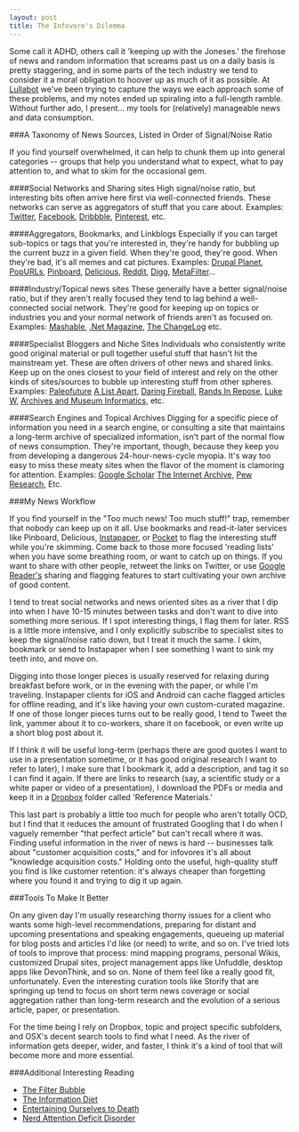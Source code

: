 ```yaml
--- 
layout: post
title: The Infovore's Dilemma 
---
```

Some call it ADHD, others call it 'keeping up with the Joneses.' the firehose of news and random information that screams past us on a daily basis is pretty staggering, and in some parts of the tech industry we tend to consider it a moral obligation to hoover up as much of it as possible.  At [Lullabot](http://lullabot.com) we've been trying to capture the ways we each approach some of these problems, and my notes ended up spiraling into a full-length ramble. Without further ado, I present… my tools for (relatively) manageable news and data consumption.


###A Taxonomy of News Sources, Listed in Order of Signal/Noise Ratio

If you find yourself overwhelmed, it can help to chunk them up into general categories -- groups that help you understand what to expect, what to pay attention to, and what to skim for the occasional gem. 

####Social Networks and Sharing sites
High signal/noise ratio, but interesting bits often arrive here first via well-connected friends. These networks can serve as aggregators of stuff that you care about.
Examples: [Twitter](http://twitter.com), [Facebook](http://facebook.com), [Dribbble](http://dribbble.com), [Pinterest](http://pinterest.com), etc.

####Aggregators, Bookmarks, and Linkblogs
Especially if you can target sub-topics or tags that you're interested in, they're handy for bubbling up the current buzz in a given field. When they're good, they're good. When they're bad, it's all memes and cat pictures.
Examples: [Drupal Planet](http://drupal.org/planet/), [PopURLs](http://popurls.com), [Pinboard](http://pinboard.in), [Delicious](http://delicious.com), [Reddit](http://reddit.com), [Digg](http://digg.com), [MetaFilter](http://metafilter.com)...

####Industry/Topical news sites
These generally have a better signal/noise ratio, but if they aren't really focused they tend to lag behind a well-connected social network. They're good for keeping up on topics or industries you and your normal network of friends aren't as focused on.
Examples: [Mashable](http://mashable.com), [.Net Magazine](http://netmagazine.com), [The ChangeLog](http://thechangelog.com/) etc.

####Specialist Bloggers and Niche Sites
Individuals who consistently write good original material or pull together useful stuff that hasn't hit the mainstream yet. These are often drivers of other news and shared links. Keep up on the ones closest to your field of interest and rely on the other kinds of sites/sources to bubble up interesting stuff from other spheres.
Examples: [Paleofuture](http://blogs.smithsonianmag.com/paleofuture/) [A List Apart](http://alistapart.com), [Daring Fireball](http://DaringFireball.net), [Rands In Repose](http://randsinrepose.com), [Luke W](http://lukew.com), [Archives and Museum Informatics](http://www.archimuse.com/), etc.

####Search Engines and Topical Archives
Digging for a specific piece of information you need in a search engine, or consulting a site that maintains a long-term archive of specialized information, isn't part of the normal flow of news consumption. They're important, though, because they keep you from developing a dangerous 24-hour-news-cycle myopia. It's way too easy to miss these meaty sites when the flavor of the moment is clamoring for attention.
Examples: [Google Scholar](http://scholar.google.com/) [The Internet Archive](http://archive.org/), [Pew Research](http://pewresearch.org/), Etc.



###My News Workflow

If you find yourself in the "Too much news! Too much stuff!" trap, remember that nobody can keep up on it all. Use bookmarks and read-it-later services like Pinboard, Delicious, [Instapaper](http://instapaper.com), or [Pocket](http://getpocket.com/) to flag the interesting stuff while you're skimming. Come back to those more focused 'reading lists' when you have some breathing room, or want to catch up on things. If you want to share with other people, retweet the links on Twitter, or use [Google Reader's](http://google.com/reader) sharing and flagging features to start cultivating your own archive of good content.

I tend to treat social networks and news oriented sites as a river that I dip into when I have 10-15 minutes between tasks and don't want to dive into something more serious. If I spot interesting things, I flag them for later. RSS is a little more intensive, and I only explicitly subscribe to specialist sites to keep the signal/noise ratio down, but I treat it much the same. I skim, bookmark or send to Instapaper when I see something I want to sink my teeth into, and move on.

Digging into those longer pieces is usually reserved for relaxing during breakfast before work, or in the evening with the paper, or while I'm traveling. Instapaper clients for iOS and Android can cache flagged articles for offline reading, and it's like having your own custom-curated magazine. If one of those longer pieces turns out to be really good, I tend to Tweet the link, yammer about it to co-workers, share it on facebook, or even write up a short blog post about it. 

If I think it will be useful long-term (perhaps there are good quotes I want to use in a presentation sometime, or it has good original research I want to refer to later), I make sure that I bookmark it, add a description, and tag it so I can find it again. If there are links to research (say, a scientific study or a white paper or video of a presentation), I download the PDFs or media and keep it in a [Dropbox](http://db.tt/LaIDXX6) folder called 'Reference Materials.'

This last part is probably a little too much for people who aren't totally OCD, but I find that it reduces the amount of frustrated Googling that I do when I vaguely remember "that perfect article" but can't recall where it was. Finding useful information in the river of news is hard -- businesses talk about "customer acquisition costs," and for infovores it's all about "knowledge acquisition costs." Holding onto the useful, high-quality stuff you find is like customer retention: it's always cheaper than forgetting where you found it and trying to dig it up again.

###Tools To Make It Better

On any given day I'm usually researching thorny issues for a client who wants some high-level recommendations, preparing for distant and upcoming presentations and speaking engagements, queueing up material for blog posts and articles I'd like (or need) to write, and so on. I've tried lots of tools to improve that process: mind mapping programs, personal Wikis, customized Drupal sites, project management apps like Unfuddle, desktop apps like DevonThink, and so on. None of them feel like a really good fit, unfortunately. Even the interesting curation tools like Storify that are springing up tend to focus on short term news coverage or social aggregation rather than long-term research and the evolution of a serious article, paper, or presentation.

For the time being I rely on Dropbox, topic and project specific subfolders, and OSX's decent search tools to find what I need. As the river of information gets deeper, wider, and faster, I think it's a kind of tool that will become more and more essential.

###Additional Interesting Reading
* [The Filter Bubble](http://www.amazon.com/dp/1594203008)
* [The Information Diet](http://www.amazon.com/dp/1449304680)
* [Entertaining Ourselves to Death](http://www.amazon.com/dp/014303653X)
* [Nerd Attention Deficit Disorder](http://www.randsinrepose.com/archives/2003/07/10/nadd.html)
